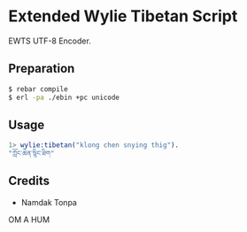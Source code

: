 Extended Wylie Tibetan Script
=============================

EWTS UTF-8 Encoder.

Preparation
-----------

```bash
$ rebar compile
$ erl -pa ./ebin +pc unicode
```

Usage
-----

```erlang
1> wylie:tibetan("klong chen snying thig").
"ཀློང་ཆེན་སྙིང་ཐིག"
```

Credits
-------

* Namdak Tonpa

OM A HUM
